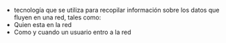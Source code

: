 - tecnología que se utiliza para recopilar información sobre los datos que fluyen en una red, tales como:
- Quien esta en la red
- Como y cuando un usuario entro a la red